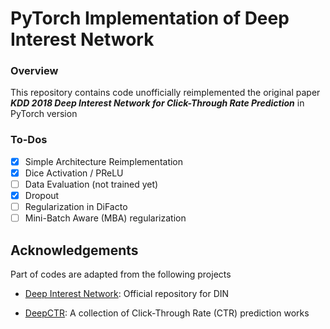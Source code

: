 # PyTorch Implementation of Deep Interest Network

### Overview

This repository contains code unofficially reimplemented the original paper ***KDD 2018 Deep Interest Network for Click-Through Rate Prediction*** in PyTorch version

### To-Dos

- [x] Simple Architecture Reimplementation
- [x] Dice Activation / PReLU
- [ ] Data Evaluation (not trained yet)
- [x] Dropout
- [ ] Regularization in DiFacto
- [ ] Mini-Batch Aware (MBA) regularization

## Acknowledgements

Part of codes are adapted from the following projects

* [Deep Interest Network](https://github.com/zhougr1993/DeepInterestNetwork): Official repository for DIN

* [DeepCTR](https://github.com/shenweichen/DeepCTR): A collection of Click-Through Rate (CTR) prediction works

